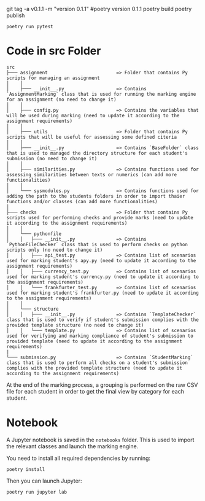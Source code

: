 
git tag -a v0.1.1 -m "version 0.1.1"
#poetry version 0.1.1
poetry build
poetry publish

```
poetry run pytest
```

# Code in src Folder
```
src
├─── assignment                         => Folder that contains Py scripts for managing an assignment
│    │
│    ├─── __init__.py                   => Contains `AssignmentMarking` class that is used for running the marking engine for an assignment (no need to change it)
│    │
│    ├─── config.py                     => Contains the variables that will be used during marking (need to update it according to the assignment requirements)
│    │
│    ├─── utils                         => Folder that contains Py scripts that will be useful for assessing some defined citeria
│    │ 
│    ├─── __init__.py                   => Contains `BaseFolder` class that is used to managed the directory structure for each student's submission (no need to change it)
│    │
│    ├─── similarities.py               => Contains functions used for assessing similarities between texts or numerics (can add more functionalities)
│    │
│    └─── sysmodules.py                 => Contains functions used for adding the path to the students folders in order to import thaier functions and/or classes (can add more functionalities)
│    
├─── checks                             => Folder that contains Py scripts used for performing checks and provide marks (need to update it according to the assignment requirements)
│    │
│    └─── pythonfile
│    │   ├─── __init__.py               => Contains `PythonFileChecker` class that is used to perform checks on python scripts only (no need to change it)
│    │   ├─── api_test.py               => Contains list of scenarios used for marking student's apy.py (need to update it according to the assignment requirements)
│    │   ├─── currency_test.py          => Contains list of scenarios used for marking student's currency.py (need to update it according to the assignment requirements)
│    │   └─── frankfurter_test.py       => Contains list of scenarios used for marking student's frankfurter.py (need to update it according to the assignment requirements)
│    │
│    └─── structure
│    │   ├─── __init__.py               => Contains `TemplateChecker` class that is used to verify if student's submission complies with the provided template structure (no need to change it)
│    │   └─── template.py               => Contains list of scenarios used for verifying and marking compliance of student's submission to provided template (need to update it according to the assignment requirements)
|
└─── submission.py                      => Contains `StudentMarking` class that is used to perform all checks on a student's submission complies with the provided template structure (need to update it according to the assignment requirements)
```


At the end of the marking process, a grouping is performed on the raw CSV file for each student in order to get the final view by category for each student.

# Notebook

A Jupyter notebook is saved in the `notebooks` folder. This is used to import the relevant classes and launch the marking engine.

You need to install all required dependencies by running:
```
poetry install
```

Then you can launch Jupyter:
```
poetry run jupyter lab
```
